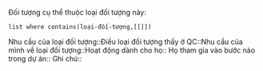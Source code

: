 Đối tượng cụ thể thuộc loại đối tượng này:
```dataview 
list where contains(loại-đối-tượng,[[]])
```
Nhu cầu của loại đối tượng::Điều loại đối tượng thấy ở QC::Nhu cầu của mình về loại đối tượng::Hoạt động dành cho họ::
Họ tham gia vào bước nào trong dự án:: 
Ghi chú::
